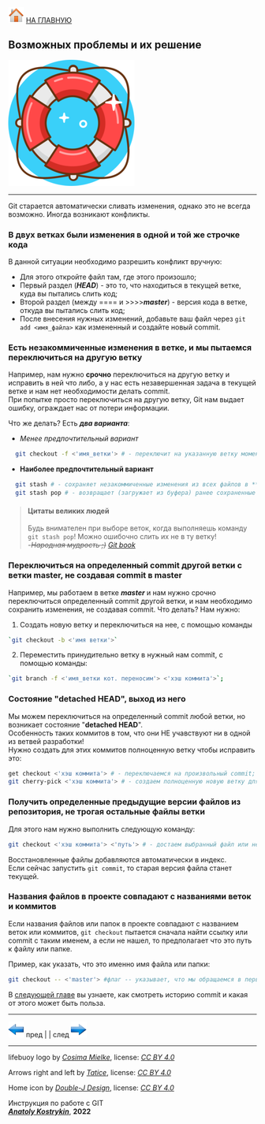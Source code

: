 [![home](./images/home.png)](./readme.md "Домой") [НА ГЛАВНУЮ](./readme.md "Вернуться на главную страницу")

## Возможных проблемы и их решение

![lifebuoy_logo](./images/lifebuoy_logo.png)

---

Git старается автоматически сливать изменения, однако это не всегда возможно. Иногда возникают конфликты.

###  В двух ветках были изменения в одной и той же строчке кода

В данной ситуации необходимо разрешить конфликт вручную:

* Для этого откройте файл там, где этого произошло;  
* Первый раздел (***HEAD***) - это то, что находиться в текущей ветке, куда вы пытались слить код;  
* Второй раздел (между ==== и >>>>***master***) - версия кода в ветке, откуда вы пытались слить код;  
* После внесения нужных изменений, добавьте ваш файл через `git add <имя_файла>` как измененный и создайте новый commit.

### Есть незакоммиченные изменения в ветке, и мы пытаемся переключиться на другую ветку

Например, нам нужно **срочно** переключиться на другую ветку и исправить в ней что либо, а у нас есть незавершенная задача в текущей ветке и нам нет необходимости делать commit.  
При попытке просто переключиться на другую ветку, Git нам выдает ошибку, ограждает нас от потери информации.  

Что же делать? Есть ***два варианта***: 

- *Менее предпочтительный вариант*
~~~bash
  git checkout -f <'имя_ветки'> # - переключит на указанную ветку моментально, и НЕ сохр. изменения в предыдущей ветке; 
~~~

- **Наиболее предпочтительный вариант**
~~~bash
  git stash # - сохраняет незакоммиченные изменения из всех файлов в ***буфере*** (*промежуточное хранилище данных*);
  git stash pop # - возвращает (загружает из буфера) ранее сохраненные изменения в ветку; 
~~~

> #### Цитаты великих людей  
> Будь внимателен при выборе веток, когда выполняешь команду `git stash pop`! Можно ошибочно слить их не в ту ветку!  
> -*~~Народная мудрость ;)~~ [Git book](https://git-scm.com/book/ru/v2 "оф. сайт Git")*

### Переключиться на определенный commit другой ветки с ветки master, не создавая commit в master

Например, мы работаем в ветке ***master*** и нам нужно срочно переключиться определенный commit другой ветки, и нам необходимо сохранить изменения, не создавая commit. 
Что делать? Нам нужно:  
1. Создать новую ветку и переключиться на нее, с помощью команды  

~~~bash
`git checkout -b <'имя ветки'>`
~~~

2. Переместить принудительно ветку в нужный нам commit, с помощью команды:  
~~~bash
`git branch -f <'имя_ветки кот. переносим'> <'хэш коммита'>`;
~~~

### Состояние "detached HEAD", выход из него

Мы можем переключиться на определенный commit любой ветки, но возникает состояние "**detached HEAD**".  
Особенность таких коммитов в том, что они НЕ учавствуют ни в одной из ветвей разработки!  
Нужно создать для этих коммитов полноценную ветку чтобы исправить это:

~~~bash
get checkout <'хэш коммита'> # - переключаемся на произвольный commit;
git cherry-pick <'хэш коммита'> # - создаем полноценную новую ветку для этого коммита;
~~~

### Получить определенные предыдущие версии файлов из репозитория, не трогая остальные файлы ветки

Для этого нам нужно выполнить следующую команду:

~~~bash
git checkout <'хэш коммита'> <'путь'> # - достаем выбранный файл или несколько файлов на момент указанного commit.
~~~

Восстановленные файлы добавляются автоматически в индекс.  
Если сейчас запустить `git commit`, то старая версия файла станет текущей.

### Названия файлов в проекте совпадают с названиями веток и коммитов

Если названия файлов или папок в проекте совпадают с названием веток или коммитов, `git checkout` пытается сначала найти ссылку или commit с таким именем, а если не нашел, то предполагает что это путь к файлу или папке. 

Пример, как указать, что это именно имя файла или папки:
~~~bash
git checkout -- <'master'> #флаг -- указывает, что мы обращаемся в первую очередь к файлу или папке, а не к ветке master
~~~

В [следующей главе](./history_commits.md) вы узнаете, как смотреть историю commit и какая от этого может быть польза.

---

[![previous](./images/arrow_left.png)](./rebasing.md "Предыдущая")
пред | | след [![next](./images/arrow_right.png)](./history_commits.md "Следующая")

---

lifebuoy logo by *[Cosima Mielke](https://pixelbuddha.net/)*, 
license: *[CC BY 4.0](https://creativecommons.org/licenses/by/4.0/)*

Arrows right and left by *[Tatice](http://tatice.deviantart.com)*, 
license: *[CC BY 4.0](https://creativecommons.org/licenses/by/4.0/)*

Home icon by *[Double-J Design](http://www.doublejdesign.co.uk)*, 
license: *[CC BY 4.0](https://creativecommons.org/licenses/by/4.0/)*

Инструкция по работе с GIT  
***[Anatoly Kostrykin](https://github.com/Anatoly-web-dev)***, **2022**